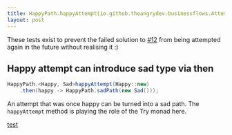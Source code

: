 ```yaml
---
title: HappyPath.happyAttempt(io.github.theangrydev.businessflows.Attempt<Happy>)
layout: post
---
```

These tests exist to prevent the failed solution to <a href="https://github.com/theangrydev/business-flows/issues/12">#12</a>
from being attempted again in the future without realising it :)

## Happy attempt can introduce sad type via then
```java
HappyPath.<Happy, Sad>happyAttempt(Happy::new)
    .then(happy -> HappyPath.sadPath(new Sad()));
```
An attempt that was once happy can be turned into a sad path.
The `happyAttempt` method is playing the role of the Try monad here.

[test](https://oss.sonatype.org/service/local/repositories/releases/archive/io/github/theangrydev/business-flows/10.1.0/business-flows-10.1.0-javadoc.jar/!/io/github/theangrydev/businessflows/HappyPath.html#happyAttempt-io.github.theangrydev.businessflows.Attempt-)